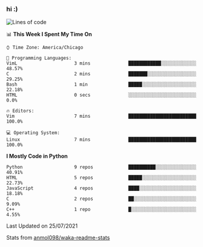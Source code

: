 ### hi :)

<!--START_SECTION:waka-->
![Lines of code](https://img.shields.io/badge/From%20Hello%20World%20I%27ve%20Written-771889%20lines%20of%20code-blue)

📊 **This Week I Spent My Time On** 

```text
⌚︎ Time Zone: America/Chicago

💬 Programming Languages: 
VimL                     3 mins              ████████████░░░░░░░░░░░░░   48.57% 
C                        2 mins              ███████░░░░░░░░░░░░░░░░░░   29.25% 
Bash                     1 min               █████░░░░░░░░░░░░░░░░░░░░   22.18% 
HTML                     0 secs              ░░░░░░░░░░░░░░░░░░░░░░░░░   0.0%

🔥 Editors: 
Vim                      7 mins              █████████████████████████   100.0%

💻 Operating System: 
Linux                    7 mins              █████████████████████████   100.0%

```

**I Mostly Code in Python** 

```text
Python                   9 repos             ██████████░░░░░░░░░░░░░░░   40.91% 
HTML                     5 repos             █████░░░░░░░░░░░░░░░░░░░░   22.73% 
JavaScript               4 repos             ████░░░░░░░░░░░░░░░░░░░░░   18.18% 
C                        2 repos             ██░░░░░░░░░░░░░░░░░░░░░░░   9.09% 
C++                      1 repo              █░░░░░░░░░░░░░░░░░░░░░░░░   4.55%

```



 Last Updated on 25/07/2021
<!--END_SECTION:waka-->

Stats from [anmol098/waka-readme-stats](https://github.com/anmol098/waka-readme-stats)